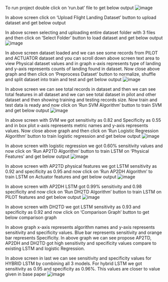 To run project double click on ‘run.bat’ file to get below output
![image](https://github.com/user-attachments/assets/90fb8403-e301-448e-9a9c-1b97a8b7ec0e)

 
In above screen click on ‘Upload Flight Landing Dataset’ button to upload dataset and get below output
  
In above screen selecting and uploading entire dataset folder with 3 files and then click on ‘Select Folder’ button to load dataset and get below output
![image](https://github.com/user-attachments/assets/5a5b4512-9dff-40aa-a006-ba367ca014b7)

 
In above screen dataset loaded and we can see some records from PILOT and ACTUATOR dataset and you can scroll down above screen text area to view Physical dataset values and in graph x-axis represents type of landing and y-axis represents counts of landing found in dataset. Now close above graph and then click on ‘Preprocess Dataset’ button to normalize, shuffle and split dataset into train and test and get below output
 ![image](https://github.com/user-attachments/assets/3bf3ac3e-5d92-4287-b403-29f8e28d883c)

In above screen we can see total records in dataset and then we can see total features in all dataset and we can see total dataset in pilot and other dataset and then showing training and testing records size. Now train and test data is ready and now click on ‘Run SVM Algorithm’ button to train SVM and get below output
 ![image](https://github.com/user-attachments/assets/f1620306-9cc3-41d6-b30f-4d3b3aeaf605)

In above screen with SVM we got sensitivity as 0.82 and Specificity as 0.55 and in box plot x-axis represents metric names and y-axis represents values. Now close above graph and then click on ‘Run Logistic Regression Algorithm’ button to train logistic regression and get below output ![image](https://github.com/user-attachments/assets/dde65332-df5e-439c-878a-f5e6403f5baa)

 
In above screen with logistic regression we got 0.60% sensitivity values and now click on ‘Run AP2TD Algorithm’ button to train LSTM on ‘Physical Features’ and get below output
 ![image](https://github.com/user-attachments/assets/d2e64fca-1f1f-4f79-ae77-19273d9c3d70)

In above screen with AP2TD physical features we got LSTM sensitivity as 0.92 and specificity as 0.95 and now click on ‘Run AP2DH Algorithm’ to train LSTM on Actuator features and get below output
 ![image](https://github.com/user-attachments/assets/70fc82ae-6301-4bdd-afe1-4822281cb3a8)

In above screen with AP2DH LSTM got 0.99% sensitivity and 0.98 specificity and now click on ‘Run DH2TD Algorithm’ button to train LSTM on PILOT features and get below output
 ![image](https://github.com/user-attachments/assets/7e64d31a-d9ca-42ed-97d5-2260c4ae56f7)

In above screen with DH2TD we got LSTM sensitivity as 0.93 and specificity as 0.92 and now click on ‘Comparison Graph’ button to get below comparison graph
 
In above graph x-axis represents algorithm names and y-axis represents sensitivity and specificity values. Blue bar represents sensitivity and orange bar represents Specificity. In above graph we can see propose AP2TD, AP2DH and DH2TD got high sensitivity and specificity values compare to existing LSTM and logistic Regression.
 
In above screen in last we can see sensitivity and specificity values for HYBRID LSTM by combining all 3 models. For hybrid LSTM we got sensitivity as 0.95 and specificity as 0.96%. This values are closer to value given in base paper
![image](https://github.com/user-attachments/assets/e8a1f085-3689-440d-8e05-71506ac71b0c)

